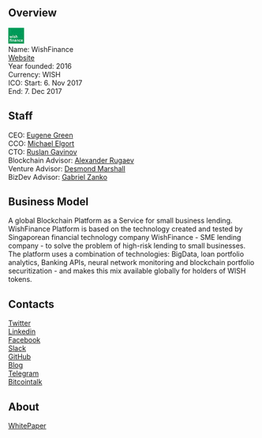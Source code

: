 ## Overview
![logo](../projects/logo/wishfinance.png)  
Name: WishFinance  
[Website](https://wishfinance.com/)  
Year founded: 2016  
Currency: WISH  
ICO: Start: 6. Nov 2017  
End: 7. Dec 2017
## Staff
CEO: [Eugene Green](../people/eugene_green.md)  
CCO: [Michael Elgort](../people/michael_elgort.md)  
CTO: [Ruslan Gavinov](../people/ruslan_gavinov.md)  
Blockchain Advisor: [Alexander Rugaev](../people/alexander_rugaev.md)  
Venture Advisor: [Desmond Marshall](../people/desmond_marshall.md)  
BizDev Advisor: [Gabriel Zanko](../people/gabriel_zanko.md)
## Business Model
A global Blockchain Platform as a Service for small business lending. WishFinance Platform is based on the technology created and tested by Singaporean financial technology company WishFinance - SME lending company - to solve the problem of high-risk lending to small businesses. The platform uses a combination of technologies: BigData, loan portfolio analytics, Banking APIs, neural network monitoring and blockchain portfolio securitization - and makes this mix available globally for holders of WISH tokens.
## Contacts  
[Twitter](https://twitter.com/WishFinanceCom)  
[Linkedin](https://www.linkedin.com/company/13372532/)  
[Facebook](https://www.facebook.com/wishfinance/)  
[Slack](https://wishfinance.slack.com/)  
[GitHub](https://github.com/WishFinanceCom/)  
[Blog](https://wishfinance.com/blog)  
[Telegram](https://t.me/wishfinance)  
[Bitcointalk](https://bitcointalk.org/index.php?topic=2233216.0)
## About  
[WhitePaper](https://wishfinance.com/WishFinanceWhitepaper.pdf)  
